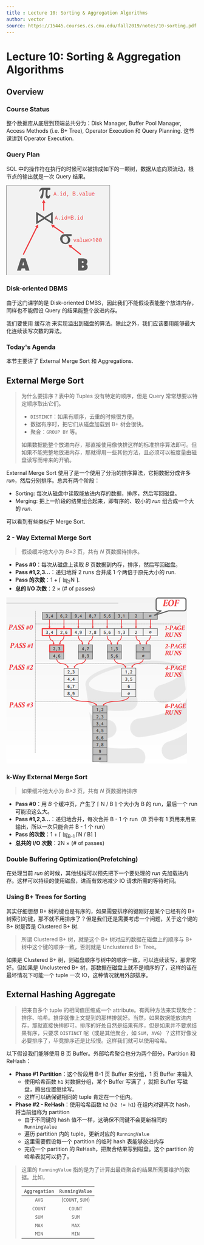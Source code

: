 ```yaml
---
title : Lecture 10: Sorting & Aggregation Algorithms
author: vector
source: https://15445.courses.cs.cmu.edu/fall2019/notes/10-sorting.pdf
---
```


# Lecture 10: Sorting & Aggregation Algorithms
## Overview

### Course Status

整个数据库从底层到顶端总共分为：Disk Manager, Buffer Pool Manager, Access Methods (i.e. B+ Tree), Operator Execution 和 Query Planning. 这节课讲到 Operator Execution. 

### Query Plan

SQL 中的操作符在执行的时候可以被排成如下的一颗树，数据从底向顶流动，根节点的输出就是一次 Query 结果。

![query plan](./lecture10.assets/query_plan.png)

### Disk-oriented DBMS

由于这门课学的是 Disk-oriented DMBS，因此我们不能假设表能整个放进内存，同样也不能假设 Query 的结果能整个放进内存。

我们要使用 缓存池 来实现溢出到磁盘的算法。除此之外，我们应该要用能够最大化连续读写次数的算法。

### Today's Agenda

本节主要讲了 External Merge Sort 和 Aggregations.

## External Merge Sort

> 为什么要排序？表中的 Tuples 没有特定的顺序，但是 Query 常常想要以特定顺序取出它们。
>
> - `DISTINCT`：如果有顺序，去重的时候很方便。
> - 数据有序时，把它们从磁盘加载到 B+ 树会很快。
> - 聚合：`GROUP BY` 等。
>
> 如果数据能整个放进内存，那直接使用像快排这样的标准排序算法即可。但如果不能完整地放进内存，那就得用一些其他方法，且必须可以被度量由磁盘读写而带来的开销。

External Merge Sort 使用了是一个使用了分治的排序算法，它把数据分成许多 *run*，然后分别排序。总共有两个阶段：

- Sorting: 每次从磁盘中读取能放进内存的数据，排序，然后写回磁盘。
- Merging: 把上一阶段的结果组合起来，即有序的、较小的 *run* 组合成一个大的 *run*.

可以看到有些类似于 Merge Sort.

### 2 - Way External Merge Sort

> 假设缓冲池大小为 *B=3* 页，共有 *N* 页数据待排序。

- **Pass #0**：每次从磁盘上读取 *B* 页数据到内存，排序，然后写回磁盘。
- **Pass #1,2,3...**：递归地将 2 runs 合并成 1 个两倍于原先大小的 run.
- **Pass 的次数**：1 + ⌈ ㏒<sub>2</sub>N ⌉.
- **总的 I/O 次数**：2 × (# of passes)

![external_mergesort](./lecture10.assets/external_mergesort.png)

### k-Way External Merge Sort

> 如果缓冲池大小为 *B>3* 页，共有 *N* 页数据待排序

- **Pass #0**：用 *B* 个缓冲页，产生了 ⌈ N / B ⌉ 个大小为 B 的 run，最后一个 run 可能没这么大。
- **Pass #1,2,3...**：递归地合并，每次合并 B - 1 个 run（B 页中有 1 页用来用来输出，所以一次只能合并 B - 1 个 run）
- **Pass 的次数**：1 +  ⌈ ㏒<sub>B-1</sub> ⌈N / B⌉ ⌉
- **总共的 I/O 次数**：2N × (# of passes)

### Double Buffering Optimization(Prefetching)

在处理当前 *run* 的时候，其他线程可以预先把下一个要处理的 *run* 先加载进内存。这样可以持续的使用磁盘，进而有效地减少 IO 请求所需的等待时间。

### Using B+ Trees for Sorting

其实仔细想想 B+ 树的键也是有序的，如果需要排序的键刚好是某个已经有的 B+ 树索引的键，那不就不用排序了？但是我们还是需要考虑一个问题，关于这个键的 B+ 树是否是 Clustered B+ 树.

> 所谓 Clustered B+ 树，就是这个 B+ 树对应的数据在磁盘上的顺序与 B+ 树中这个键的顺序一致，否则就是 Unclustered B+ Tree。

如果是 Clustered B+ 树，则磁盘顺序与树中的顺序一致，可以连续读写，那非常好。但如果是 Unclustered B+ 树，那数据在磁盘上就不是顺序的了，这样的话在最坏情况下可能一个 tuple 一次 IO，这种情况就用外部排序。

## External Hashing Aggregate

> 把来自多个 tuple 的相同值压缩成一个 attribute。有两种方法来实现聚合：排序、哈希。排序就像上文提到的那样排就好。当然，如果数据能放进内存，那就直接快排即可。排序的好处自然是结果有序，但是如果并不要求结果有序，只要求 `DISTINCT` 呢（或是其他聚合，如 `SUM`，`AVG`）？这样好像没必要排序了，毕竟排序还是比较慢。这样我们就可以使用哈希。

以下假设我们能够使用 B 页 Buffer。外部哈希聚合也分为两个部分，Partition 和 ReHash：

- **Phase #1 Partition**：这个阶段用 B-1 页 Buffer 来分组，1 页 Buffer 来输入
  - 使用哈希函数 `h1` 对数据分组，某个 Buffer 写满了 ，就把 Buffer 写磁盘，腾出位置继续写。
  - 这样可以确保键相同的 tuple 肯定在一个组内。
- **Phase #2 - ReHash**：使用哈希函数 `h2` (`h2 != h1`) 在组内对键再次 hash，将当前组称为 partition
  - 由于不同键的 hash 值不一样，这确保不同键不会更新相同的 `RunningValue`
  - 遍历 partition 内的 tuple，更新对应的 `RunningValue`
  - 这里需要假设每一个 partition 的临时 hash 表能够放进内存
  - 完成一个 partition 的 ReHash，把聚合结果写到磁盘。这个 partition 的哈希表就可以扔了。

> 这里的 `RunningValue` 指的是为了计算出最终聚合的结果所需要维护的数据。比如，
>
> | `Aggregation` |  `RunningValue`  |
> | :-----------: | :--------------: |
> |     `AVG`     | (`COUNT`, `SUM`) |
> |    `COUNT`    |     `COUNT`      |
> |     `SUM`     |      `SUM`       |
> |     `MAX`     |      `MAX`       |
> |     `MIN`     |      `MIN`       |
